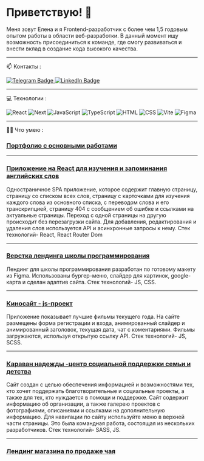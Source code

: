 # Приветствую! 👋

Меня зовут Елена и я Frontend-разработчик с более чем 1,5 годовым опытом работы в области веб-разработки. В данный момент ищу возможность присоединиться к команде, где смогу развиваться и внести вклад в создание кода высокого качества.

----

📫 Контакты :
<div id="badges">
  <a href="https://t.me/ElnaBT">
      <img src="https://img.shields.io/badge/Telegram-blue?style=for-the-badge&logo=telegram&logoColor=white" alt="Telegram Badge"/>
  </a>
  <a href="https://www.linkedin.com/in/elena-boyko-4927baa2/">
      <img src="https://img.shields.io/badge/LinkedIn-blue?style=for-the-badge&logo=linkedin&logoColor=white" alt="LinkedIn Badge"/>
  </a>

</div>

----
💻 Технологии : <br/>

![React](https://img.shields.io/badge/react-%2320232a.svg?style=for-the-badge&logo=react&logoColor=%2361DAFB)
![Next](https://img.shields.io/badge/next-%2320232a.svg?style=for-the-badge&logo=next.js&logoColor=white)
![JavaScript](https://img.shields.io/badge/JavaScript-323330?style=for-the-badge&logo=javascript&logoColor=F7DF1E)
![TypeScript](https://img.shields.io/badge/TypeScript-%23646CFF.svg?style=for-the-badge&logo=typescript&logoColor=white)
![HTML](https://img.shields.io/badge/HTML5-E34F26?style=for-the-badge&logo=html5&logoColor=white)
![CSS](https://img.shields.io/badge/CSS3-1572B6?style=for-the-badge&logo=css3&logoColor=white)
![Vite](https://img.shields.io/badge/vite-%23646CFF.svg?style=for-the-badge&logo=vite&logoColor=white)
![Figma](https://img.shields.io/badge/figma-F24E1E.svg?style=for-the-badge&logo=figma&logoColor=white)






---
👨‍💻 Что умею  : 

### [Портфолио с основными работами](https://elboyko.github.io/portfolio/)
---  

### [Приложение на React для изучения  и запоминания английских слов](https://elboyko.github.io/react-english-words/)
Одностраничное SPA приложение, которое содержит главную страницу, страницу со списком всех слов, страницу с карточками для изучения каждого слова из основного списка, с переводом слова и его транскрипцией, страницу 404 с сообщением об ошибке и ссылками на актуальные страницы. Переход с одной страницы на другую происходит без перезагрузки сайта. Для добавления, редактирования и удаления слов используется API и асинхронные запросы к нему. 
Стек технологий- React, React Router Dom

---
### [Верстка лендинга школы программирования](https://elboyko.github.io/Kontur/)
Лендинг для школы программирования разработан по готовому макету из Figma. Использованы бургер-меню, слайдер для картинок, google-карта и сделан адаптив сайта.
Стек технологий- JS, CSS.

---
### [Киносайт - js-проект](https://elboyko.github.io/js-project/)
Приложение показывает лучшие фильмы текущего года. На сайте размещены форма регистрации и входа, анимированный слайдер и анимированный заголовок, текущая дата, чат с коментариями. Фильмы загружаются, используя открытую ссылку API.
Стек технологий- JS, SCSS.

---
### [Караван надежды -центр социальной поддержки семьи и детства](https://lenaanohina.github.io/project2_fund/)
Сайт создан с целью обеспечения информацией и возможностями тех, кто хочет поддержать благотворительные и социальные проекты, а также для тех, кто нуждается в помощи и поддержке.
Сайт содержит информацию об организации, а также галерею проектов с фотографиями, описаниями и ссылками на дополнительную информацию. Для навигации по сайту используйте меню в верхней части страницы.
Это была командная работа, состоящая из нескольких разработчиков.
Стек технологий- SASS, JS.

---
### [Лендинг магазина по продаже чая](https://elboyko.github.io/TeaSite/)
